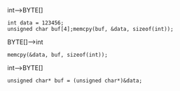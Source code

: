 int--&gt;BYTE\[\]
``` prettyprint
int data = 123456;
unsigned char buf[4];memcpy(buf, &data, sizeof(int));
```

BYTE\[\]--&gt;int

``` prettyprint
memcpy(&data, buf, sizeof(int));
```

int--&gt;BYTE\[\]

``` prettyprint
unsigned char* buf = (unsigned char*)&data;
```



